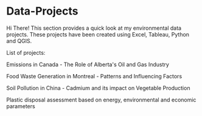 # Data-Projects
 Hi There! This section provides a quick look at my environmental data projects. These projects have been created using Excel, Tableau, Python and QGIS.

List of projects:

Emissions in Canada - The Role of Alberta's Oil and Gas Industry

Food Waste Generation in Montreal - Patterns and Influencing Factors

Soil Pollution in China - Cadmium and its impact on Vegetable Production

Plastic disposal assessment based on energy, environmental and economic parameters
